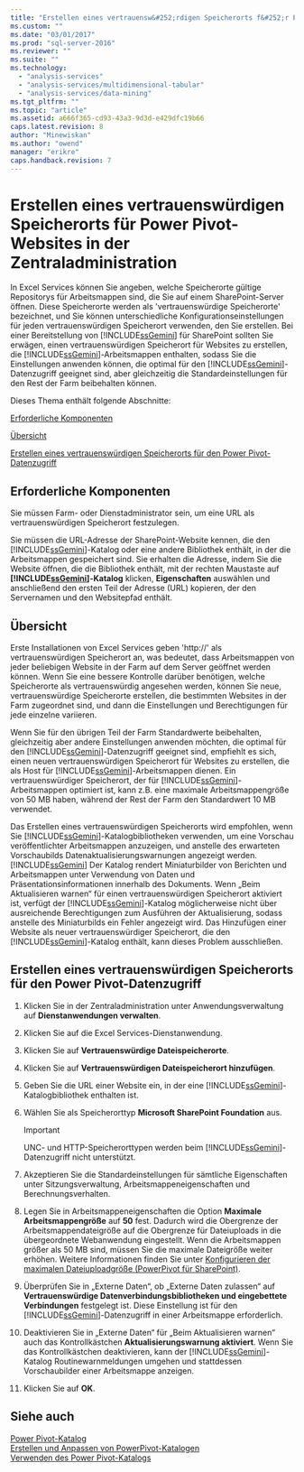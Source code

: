 ```yaml
---
title: "Erstellen eines vertrauensw&#252;rdigen Speicherorts f&#252;r Power Pivot-Websites in der Zentraladministration | Microsoft Docs"
ms.custom: ""
ms.date: "03/01/2017"
ms.prod: "sql-server-2016"
ms.reviewer: ""
ms.suite: ""
ms.technology: 
  - "analysis-services"
  - "analysis-services/multidimensional-tabular"
  - "analysis-services/data-mining"
ms.tgt_pltfrm: ""
ms.topic: "article"
ms.assetid: a666f365-cd93-43a3-9d3d-e429dfc19b66
caps.latest.revision: 8
author: "Minewiskan"
ms.author: "owend"
manager: "erikre"
caps.handback.revision: 7
---
```

# Erstellen eines vertrauensw&#252;rdigen Speicherorts f&#252;r Power Pivot-Websites in der Zentraladministration
  In Excel Services können Sie angeben, welche Speicherorte gültige Repositorys für Arbeitsmappen sind, die Sie auf einem SharePoint-Server öffnen. Diese Speicherorte werden als 'vertrauenswürdige Speicherorte' bezeichnet, und Sie können unterschiedliche Konfigurationseinstellungen für jeden vertrauenswürdigen Speicherort verwenden, den Sie erstellen. Bei einer Bereitstellung von [!INCLUDE[ssGemini](../../includes/ssgemini-md.md)] für SharePoint sollten Sie erwägen, einen vertrauenswürdigen Speicherort für Websites zu erstellen, die [!INCLUDE[ssGemini](../../includes/ssgemini-md.md)]-Arbeitsmappen enthalten, sodass Sie die Einstellungen anwenden können, die optimal für den [!INCLUDE[ssGemini](../../includes/ssgemini-md.md)]-Datenzugriff geeignet sind, aber gleichzeitig die Standardeinstellungen für den Rest der Farm beibehalten können.  
  
 Dieses Thema enthält folgende Abschnitte:  
  
 [Erforderliche Komponenten](#prereq)  
  
 [Übersicht](#overview)  
  
 [Erstellen eines vertrauenswürdigen Speicherorts für den Power Pivot-Datenzugriff](#create)  
  
## Erforderliche Komponenten  
 Sie müssen Farm- oder Dienstadministrator sein, um eine URL als vertrauenswürdigen Speicherort festzulegen.  
  
 Sie müssen die URL-Adresse der SharePoint-Website kennen, die den [!INCLUDE[ssGemini](../../includes/ssgemini-md.md)]-Katalog oder eine andere Bibliothek enthält, in der die Arbeitsmappen gespeichert sind. Sie erhalten die Adresse, indem Sie die Website öffnen, die die Bibliothek enthält, mit der rechten Maustaste auf **[!INCLUDE[ssGemini](../../includes/ssgemini-md.md)]-Katalog** klicken, **Eigenschaften** auswählen und anschließend den ersten Teil der Adresse (URL) kopieren, der den Servernamen und den Websitepfad enthält.  
  
##  <a name="overview"></a> Übersicht  
 Erste Installationen von Excel Services geben 'http://' als vertrauenswürdigen Speicherort an, was bedeutet, dass Arbeitsmappen von jeder beliebigen Website in der Farm auf dem Server geöffnet werden können. Wenn Sie eine bessere Kontrolle darüber benötigen, welche Speicherorte als vertrauenswürdig angesehen werden, können Sie neue, vertrauenswürdige Speicherorte erstellen, die bestimmten Websites in der Farm zugeordnet sind, und dann die Einstellungen und Berechtigungen für jede einzelne variieren.  
  
 Wenn Sie für den übrigen Teil der Farm Standardwerte beibehalten, gleichzeitig aber andere Einstellungen anwenden möchten, die optimal für den [!INCLUDE[ssGemini](../../includes/ssgemini-md.md)]-Datenzugriff geeignet sind, empfiehlt es sich, einen neuen vertrauenswürdigen Speicherort für Websites zu erstellen, die als Host für [!INCLUDE[ssGemini](../../includes/ssgemini-md.md)]-Arbeitsmappen dienen. Ein vertrauenswürdiger Speicherort, der für [!INCLUDE[ssGemini](../../includes/ssgemini-md.md)]-Arbeitsmappen optimiert ist, kann z.B. eine maximale Arbeitsmappengröße von 50 MB haben, während der Rest der Farm den Standardwert 10 MB verwendet.  
  
 Das Erstellen eines vertrauenswürdigen Speicherorts wird empfohlen, wenn Sie [!INCLUDE[ssGemini](../../includes/ssgemini-md.md)]-Katalogbibliotheken verwenden, um eine Vorschau veröffentlichter Arbeitsmappen anzuzeigen, und anstelle des erwarteten Vorschaubilds Datenaktualisierungswarnungen angezeigt werden. [!INCLUDE[ssGemini](../../includes/ssgemini-md.md)] Der Katalog rendert Miniaturbilder von Berichten und Arbeitsmappen unter Verwendung von Daten und Präsentationsinformationen innerhalb des Dokuments. Wenn „Beim Aktualisieren warnen“ für einen vertrauenswürdigen Speicherort aktiviert ist, verfügt der [!INCLUDE[ssGemini](../../includes/ssgemini-md.md)]-Katalog möglicherweise nicht über ausreichende Berechtigungen zum Ausführen der Aktualisierung, sodass anstelle des Miniaturbilds ein Fehler angezeigt wird. Das Hinzufügen einer Website als neuer vertrauenswürdiger Speicherort, die den [!INCLUDE[ssGemini](../../includes/ssgemini-md.md)]-Katalog enthält, kann dieses Problem ausschließen.  
  
##  <a name="create"></a> Erstellen eines vertrauenswürdigen Speicherorts für den Power Pivot-Datenzugriff  
  
1.  Klicken Sie in der Zentraladministration unter Anwendungsverwaltung auf **Dienstanwendungen verwalten**.  
  
2.  Klicken Sie auf die Excel Services-Dienstanwendung.  
  
3.  Klicken Sie auf **Vertrauenswürdige Dateispeicherorte**.  
  
4.  Klicken Sie auf **Vertrauenswürdigen Dateispeicherort hinzufügen**.  
  
5.  Geben Sie die URL einer Website ein, in der eine [!INCLUDE[ssGemini](../../includes/ssgemini-md.md)]-Katalogbibliothek enthalten ist.  
  
6.  Wählen Sie als Speicherorttyp **Microsoft SharePoint Foundation** aus.  
  
    > [!IMPORTANT]  
    >  UNC- und HTTP-Speicherorttypen werden beim [!INCLUDE[ssGemini](../../includes/ssgemini-md.md)]-Datenzugriff nicht unterstützt.  
  
7.  Akzeptieren Sie die Standardeinstellungen für sämtliche Eigenschaften unter Sitzungsverwaltung, Arbeitsmappeneigenschaften und Berechnungsverhalten.  
  
8.  Legen Sie in Arbeitsmappeneigenschaften die Option **Maximale Arbeitsmappengröße** auf **50** fest. Dadurch wird die Obergrenze der Arbeitsmappendateigröße auf die Obergrenze für Dateiuploads in die übergeordnete Webanwendung eingestellt. Wenn die Arbeitsmappen größer als 50 MB sind, müssen Sie die maximale Dateigröße weiter erhöhen. Weitere Informationen finden Sie unter [Konfigurieren der maximalen Dateiuploadgröße &#40;PowerPivot für SharePoint&#41;](../../analysis-services/power-pivot-sharepoint/configure-maximum-file-upload-size-power-pivot-for-sharepoint.md).  
  
9. Überprüfen Sie in „Externe Daten“, ob „Externe Daten zulassen“ auf **Vertrauenswürdige Datenverbindungsbibliotheken und eingebettete Verbindungen** festgelegt ist. Diese Einstellung ist für den [!INCLUDE[ssGemini](../../includes/ssgemini-md.md)]-Datenzugriff in einer Arbeitsmappe erforderlich.  
  
10. Deaktivieren Sie in „Externe Daten“ für „Beim Aktualisieren warnen“ auch das Kontrollkästchen **Aktualisierungswarnung aktiviert**. Wenn Sie das Kontrollkästchen deaktivieren, kann der [!INCLUDE[ssGemini](../../includes/ssgemini-md.md)]-Katalog Routinewarnmeldungen umgehen und stattdessen Vorschaubilder einer Arbeitsmappe anzeigen.  
  
11. Klicken Sie auf **OK**.  
  
## Siehe auch  
 [Power Pivot-Katalog](../Topic/Power%20Pivot%20Gallery.md)   
 [Erstellen und Anpassen von PowerPivot-Katalogen](../../analysis-services/power-pivot-sharepoint/create-and-customize-power-pivot-gallery.md)   
 [Verwenden des Power Pivot-Katalogs](../../analysis-services/power-pivot-sharepoint/use-power-pivot-gallery.md)  
  
  